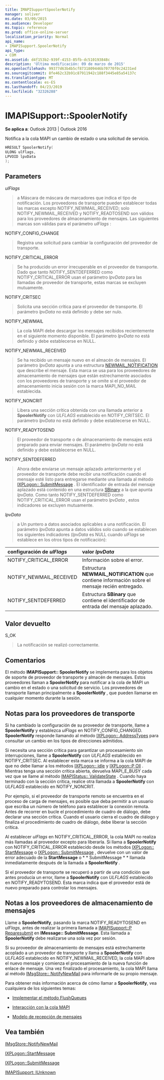 ```yaml
---
title: IMAPISupportSpoolerNotify
manager: soliver
ms.date: 03/09/2015
ms.audience: Developer
ms.topic: reference
ms.prod: office-online-server
localization_priority: Normal
api_name:
- IMAPISupport.SpoolerNotify
api_type:
- COM
ms.assetid: d4f153b2-939f-4153-85fb-dc510193848c
description: 'Última modificación: 09 de marzo de 2015'
ms.openlocfilehash: 99377d63b4b5cf8731809446b70770f0c24231ed
ms.sourcegitcommit: 8fe462c32b91c87911942c188f3445e85a54137c
ms.translationtype: MT
ms.contentlocale: es-ES
ms.lasthandoff: 04/23/2019
ms.locfileid: "32326288"
---
```

# <a name="imapisupportspoolernotify"></a>IMAPISupport::SpoolerNotify

  
  
**Se aplica a**: Outlook 2013 | Outlook 2016 
  
Notifica a la cola MAPI un cambio de estado o una solicitud de servicio. 
  
```cpp
HRESULT SpoolerNotify(
ULONG ulFlags,
LPVOID lpvData
);
```

## <a name="parameters"></a>Parameters

 _ulFlags_
  
> a Máscara de máscara de marcadores que indica el tipo de notificación. Los proveedores de transporte pueden establecer todas las marcas excepto NOTIFY_NEWMAIL_RECEIVED; solo NOTIFY_NEWMAIL_RECEIVED y NOTIFY_READTOSEND son válidos para los proveedores de almacenamiento de mensajes. Las siguientes marcas son válidas para el parámetro _ulFlags_ : 
    
NOTIFY_CONFIG_CHANGE 
  
> Registra una solicitud para cambiar la configuración del proveedor de transporte. 
    
NOTIFY_CRITICAL_ERROR 
  
> Se ha producido un error irrecuperable en el proveedor de transporte. Dado que tanto NOTIFY_SENTDEFERRED como NOTIFY_CRITICAL_ERROR usan el parámetro _lpvData_ para las llamadas de proveedor de transporte, estas marcas se excluyen mutuamente. 
    
NOTIFY_CRITSEC 
  
> Solicita una sección crítica para el proveedor de transporte. El parámetro _lpvData_ no está definido y debe ser nulo. 
    
NOTIFY_NEWMAIL 
  
> La cola MAPI debe descargar los mensajes recibidos recientemente en el siguiente momento disponible. El parámetro _lpvData_ no está definido y debe establecerse en NULL. 
    
NOTIFY_NEWMAIL_RECEIVED 
  
> Se ha recibido un mensaje nuevo en el almacén de mensajes. El parámetro _lpvData_ apunta a una estructura [NEWMAIL_NOTIFICATION](newmail_notification.md) que describe el mensaje. Esta marca se usa para los proveedores de almacenamiento de mensajes que están estrechamente asociados con los proveedores de transporte y se omite si el proveedor de almacenamiento inicia sesión con la marca MAPI_NO_MAIL establecida. 
    
NOTIFY_NONCRIT 
  
> Libera una sección crítica obtenida con una llamada anterior a **SpoolerNotify** con _ULFLAGS_ establecido en NOTIFY_CRITSEC. El parámetro _lpvData_ no está definido y debe establecerse en NULL. 
    
NOTIFY_READYTOSEND 
  
> El proveedor de transporte o de almacenamiento de mensajes está preparado para enviar mensajes. El parámetro _lpvData_ no está definido y debe establecerse en NULL. 
    
NOTIFY_SENTDEFERRED 
  
> Ahora debe enviarse un mensaje aplazado anteriormente y el proveedor de transporte debe recibir una notificación cuando el mensaje esté listo para entregarse mediante una llamada al método [IXPLogon:: SubmitMessage](ixplogon-submitmessage.md) . El identificador de entrada del mensaje aplazado está contenido en una estructura [SBinary](sbinary.md) a la que apunta _lpvData_. Como tanto NOTIFY_SENTDEFERRED como NOTIFY_CRITICAL_ERROR usan el parámetro _lpvData_ , estos indicadores se excluyen mutuamente. 
    
 _lpvData_
  
> a Un puntero a datos asociados aplicables a una notificación. El parámetro _lpvData_ apunta a datos válidos solo cuando se establecen los siguientes indicadores (_lpvData_ es NULL cuando _ulFlags_ se establece en los otros tipos de notificación): 
    
|**configuración de _ulFlags_**|**valor _lpvData_**|
|:-----|:-----|
|NOTIFY_CRITICAL_ERROR  <br/> |Información sobre el error.  <br/> |
|NOTIFY_NEWMAIL_RECEIVED  <br/> |Estructura **NEWMAIL_NOTIFICATION** que contiene información sobre el mensaje recién entregado.  <br/> |
|NOTIFY_SENTDEFERRED  <br/> |Estructura **SBinary** que contiene el identificador de entrada del mensaje aplazado.  <br/> |
   
## <a name="return-value"></a>Valor devuelto

S_OK 
  
> La notificación se realizó correctamente.
    
## <a name="remarks"></a>Comentarios

El método **IMAPISupport:: SpoolerNotify** se implementa para los objetos de soporte de proveedor de transporte y almacén de mensajes. Estos proveedores llaman a **SpoolerNotify** para notificar a la cola de MAPI un cambio en el estado o una solicitud de servicio. Los proveedores de transporte llaman principalmente a **SpoolerNotify** , que pueden llamarse en cualquier momento durante la sesión. 
  
## <a name="notes-to-transport-providers"></a>Notas para los proveedores de transporte

Si ha cambiado la configuración de su proveedor de transporte, llame a **SpoolerNotify** y establezca _ulFlags_ en NOTIFY_CONFIG_CHANGED. **SpoolerNotify** responde llamando al método [IXPLogon:: AddressTypes](ixplogon-addresstypes.md) para consultar un cambio en los tipos de direcciones admitidos. 
  
Si necesita una sección crítica para garantizar un procesamiento sin interrupciones, llame a **SpoolerNotify** con _ULFLAGS_ establecido en NOTIFY_CRITSEC. Al establecer esta marca se informa a la cola MAPI de que no debe llamar a los métodos [IXPLogon:: idle](ixplogon-idle.md) y [IXPLogon::P Oll](ixplogon-poll.md) . Mientras tenga una sección crítica abierta, devuelva MAPI_E_BUSY cada vez que se llame al método [IMAPIStatus:: ValidateState](imapistatus-validatestate.md) . Cuando haya terminado con la sección crítica, realice otra llamada a **SpoolerNotify** con _ULFLAGS_ establecido en NOTIFY_NONCRIT. 
  
Por ejemplo, si el proveedor de transporte remoto se encuentra en el proceso de carga de mensajes, es posible que deba permitir a un usuario que escriba un número de teléfono para establecer la conexión remota. Antes de recorrer en bucle el procedimiento de cuadro de diálogo, debe declarar una sección crítica. Cuando el usuario cierra el cuadro de diálogo y finaliza el procedimiento de cuadro de diálogo, debe liberar la sección crítica.
  
Al establecer _ulFlags_ en NOTIFY_CRITICAL_ERROR, la cola MAPI no realiza más llamadas al proveedor excepto para liberarla. Si llama a **SpoolerNotify** con NOTIFY_CRITICAL_ERROR establecido desde los métodos [IXPLogon:: StartMessage](ixplogon-startmessage.md) o [IXPLogon:: SubmitMessage](ixplogon-submitmessage.md) , devuelve con un valor de error adecuado de la **StartMessage** o * * SubmitMessage * * llamada inmediatamente después de la llamada a **SpoolerNotify** . 
  
Si el proveedor de transporte se recuperó a partir de una condición que antes producía un error, llame a **SpoolerNotify** con _ULFLAGS_ establecido en NOTIFY_READYTOSEND. Esta marca indica que el proveedor está de nuevo preparado para controlar los mensajes. 
  
## <a name="notes-to-message-store-providers"></a>Notas a los proveedores de almacenamiento de mensajes

Llame a **SpoolerNotify**, pasando la marca NOTIFY_READYTOSEND en _ulFlags_, antes de realizar la primera llamada a [IMAPISupport::P Reparesubmit](imapisupport-preparesubmit.md) en **IMessage:: SubmitMessage**. Esta llamada a **SpoolerNotify** debe realizarse una sola vez por sesión. 
  
Si su proveedor de almacenamiento de mensajes está estrechamente acoplado a un proveedor de transporte y llama a **SpoolerNotify** con _ULFLAGS_ establecido en NOTIFY_NEWMAIL_RECEIVED, la cola MAPI abre el nuevo mensaje y comienza el procesamiento de la nueva función de enlace de mensaje. Una vez finalizado el procesamiento, la cola MAPI llama al método [IMsgStore:: NotifyNewMail](imsgstore-notifynewmail.md) para informarle de su propio mensaje. 
  
Para obtener más información acerca de cómo llamar a **SpoolerNotify**, vea cualquiera de los siguientes temas:
  
- [Implementar el método FlushQueues](implementing-the-flushqueues-method.md)
    
- [Interacción con la cola MAPI](interacting-with-the-mapi-spooler.md)
    
- [Modelo de recepción de mensajes](message-reception-model.md)
    
## <a name="see-also"></a>Vea también



[IMsgStore::NotifyNewMail](imsgstore-notifynewmail.md)
  
[IXPLogon::StartMessage](ixplogon-startmessage.md)
  
[IXPLogon::SubmitMessage](ixplogon-submitmessage.md)
  
[IMAPISupport: IUnknown](imapisupportiunknown.md)

